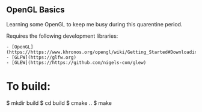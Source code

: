 ## OpenGL Basics

Learning some OpenGL to keep me busy during this quarentine period.

Requires the following development libraries:

	- [OpenGL](https://https://www.khronos.org/opengl/wiki/Getting_Started#Downloading_OpenGL)
	- [GLFW](https://glfw.org)
	- [GLEW](https://https://github.com/nigels-com/glew)

# To build:

$ mkdir build
$ cd build
$ cmake ..
$ make

